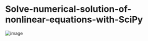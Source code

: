 # Solve-numerical-solution-of-nonlinear-equations-with-SciPy

![image](https://github.com/hanfei1986/Solve-numerical-solution-of-nonlinear-equations-with-SciPy/assets/59255164/4b3f9c29-0e05-4ac9-b454-552526e65742)
